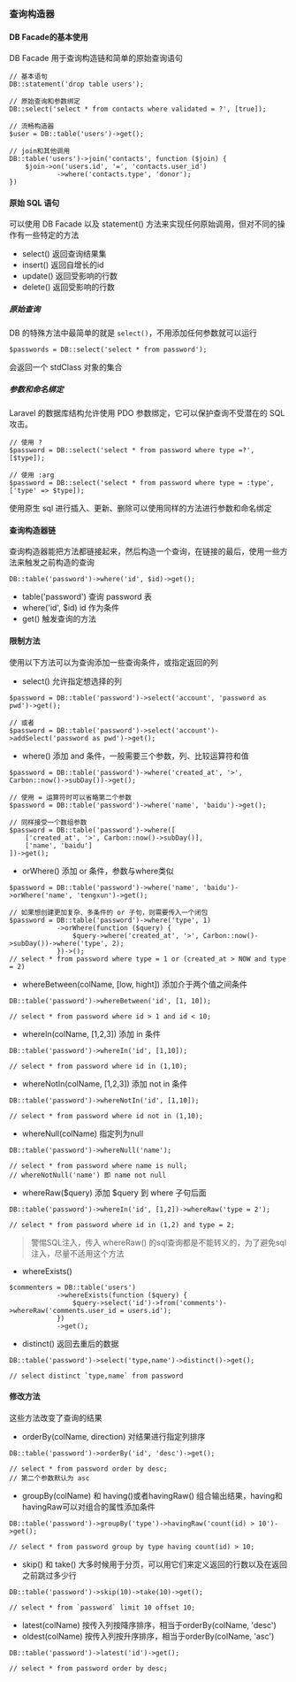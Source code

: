 ### 查询构造器

#### DB Facade的基本使用

DB Facade 用于查询构造链和简单的原始查询语句

```
// 基本语句
DB::statement('drop table users');

// 原始查询和参数绑定
DB::select('select * from contacts where validated = ?', [true]);

// 流畅构造器
$user = DB::table('users')->get();

// join和其他调用
DB::table('users')->join('contacts', function ($join) {
    $join->on('users.id', '=', 'contacts.user_id')
            ->where('contacts.type', 'donor');
})
```

#### 原始 SQL 语句

可以使用 DB Facade 以及 statement() 方法来实现任何原始调用，但对不同的操作有一些特定的方法

- select() 返回查询结果集
- insert() 返回自增长的id
- update() 返回受影响的行数
- delete() 返回受影响的行数

##### 原始查询

DB 的特殊方法中最简单的就是 `select()`，不用添加任何参数就可以运行

```
$passwords = DB::select('select * from password');
```

会返回一个 stdClass 对象的集合

##### 参数和命名绑定

Laravel 的数据库结构允许使用 PDO 参数绑定，它可以保护查询不受潜在的 SQL 攻击。

```
// 使用 ?
$password = DB::select('select * from password where type =?', [$type]);

// 使用 :arg
$password = DB::select('select * from password where type = :type', ['type' => $type]);
```

使用原生 sql 进行插入、更新、删除可以使用同样的方法进行参数和命名绑定

#### 查询构造器链

查询构造器能把方法都链接起来，然后构造一个查询，在链接的最后，使用一些方法来触发之前构造的查询

```
DB::table('password')->where('id', $id)->get();
```

- table('password') 查询 password 表
- where('id', $id) id 作为条件
- get() 触发查询的方法

#### 限制方法

使用以下方法可以为查询添加一些查询条件，或指定返回的列

- select() 允许指定想选择的列

```
$password = DB::table('password')->select('account', 'password as pwd')->get();

// 或者
$password = DB::table('password')->select('account')->addSelect('password as pwd')->get();
```

- where() 添加 and 条件，一般需要三个参数，列、比较运算符和值

```
$password = DB::table('password')->where('created_at', '>', Carbon::now()->subDay())->get();

// 使用 = 运算符时可以省略第二个参数
$password = DB::table('password')->where('name', 'baidu')->get();

// 同样接受一个数组参数
$password = DB::table('password')->where([
    ['created_at', '>', Carbon::now()->subDay()],
    ['name', 'baidu']        
])->get();
```

- orWhere() 添加 or 条件，参数与where类似

```
$password = DB::table('password')->where('name', 'baidu')->orWhere('name', 'tengxun')->get();

// 如果想创建更加复杂、多条件的 or 子句，则需要传入一个闭包
$password = DB::table('password')->where('type', 1)
            ->orWhere(function ($query) {
                $query->where('created_at', '>', Carbon::now()->subDay())->where('type', 2);
            })->();
// select * from password where type = 1 or (created_at > NOW and type = 2) 
```

- whereBetween(colName, [low, hight]) 添加介于两个值之间条件

```
DB::table('password')->whereBetween('id', [1, 10]);

// select * from password where id > 1 and id < 10;
```

- whereIn(colName, [1,2,3]) 添加 in 条件

```
DB::table('password')->whereIn('id', [1,10]);

// select * from password where id in (1,10);
```

- whereNotIn(colName, [1,2,3]) 添加 not in 条件

```
DB::table('password')->whereNotIn('id', [1,10]);

// select * from password where id not in (1,10);
```

- whereNull(colName) 指定列为null

```
DB::table('password')->whereNull('name');

// select * from password where name is null;
// whereNotNull('name') 即 name not null
```

- whereRaw($query) 添加 $query 到 where 子句后面

```
DB::table('password')->whereIn('id', [1,2])->whereRaw('type = 2');

// select * from password where id in (1,2) and type = 2;
```

> 警惕SQL注入，传入 whereRaw() 的sql查询都是不能转义的，为了避免sql注入，尽量不适用这个方法

- whereExists()

```
$commenters = DB::table('users')
            ->whereExists(function ($query) {
                $query->select('id')->from('comments')->whereRaw('comments.user_id = users.id');
            })
            ->get();
```

- distinct() 返回去重后的数据

```
DB::table('password')->select('type,name')->distinct()->get();

// select distinct `type,name` from password
```

#### 修改方法

这些方法改变了查询的结果

- orderBy(colName, direction) 对结果进行指定列排序

```
DB::table('password')->orderBy('id', 'desc')->get();

// select * from password order by desc;
// 第二个参数默认为 asc
```

- groupBy(colName) 和 having()或者havingRaw() 组合输出结果，having和havingRaw可以对组合的属性添加条件

```
DB::table('password')->groupBy('type')->havingRaw('count(id) > 10')->get();

// select * from password group by type having count(id) > 10;
```

- skip() 和 take() 大多时候用于分页，可以用它们来定义返回的行数以及在返回之前跳过多少行

```
DB::table('password')->skip(10)->take(10)->get();

// select * from `password` limit 10 offset 10;
```

- latest(colName) 按传入列按降序排序，相当于orderBy(colName, 'desc')
- oldest(colName) 按传入列按升序排序，相当于orderBy(colName, 'asc')

```
DB::table('password')->latest('id')->get();

// select * from password order by desc;
```
